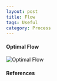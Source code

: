 ```yaml
---
layout: post
title: Flow
tags: Useful
category: Process
---
```


#### Optimal Flow ####

<img class="img-responsive" alt="Optimal Flow" src="{{ site.url }}/assets/images/Optimal-Flow.png">

#### References ####
